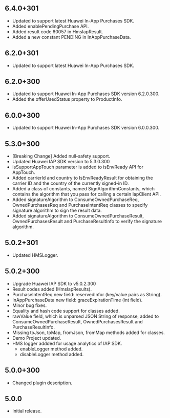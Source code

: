 ## 6.4.0+301
* Updated to support latest Huawei In-App Purchases SDK.
* Added enablePendingPurchase API.
* Added result code 60057 in HmsIapResult.
* Added a new constant PENDING in InAppPurchaseData.

## 6.2.0+301

* Updated to support latest Huawei In-App Purchases SDK.

## 6.2.0+300

* Updated to support Huawei In-App Purchases SDK version 6.2.0.300.
* Added the offerUsedStatus property to ProductInfo.

## 6.0.0+300

* Updated to support Huawei In-App Purchases SDK version 6.0.0.300.

## 5.3.0+300

* [Breaking Change] Added null-safety support.
* Updated Huawei IAP SDK version to 5.3.0.300
* isSupportAppTouch parameter is added to isEnvReady API for AppTouch.
* Added carrierId and country to IsEnvReadyResult for obtaining the carrier ID and the country of the currently signed-in ID.
* Added a class of constants, named SignAlgorithmConstants, which contains the algorithm that you pass for calling a certain IapClient API. 
* Added signatureAlgorithm to ConsumeOwnedPurchaseReq, OwnedPurchasesReq and PurchaseIntentReq classes to specify signature algorithm to sign the result data.
* Added signatureAlgorithm to ConsumeOwnedPurchaseResult, OwnedPurchasesResult and PurchaseResultInfo to verify the signature algorithm. 

## 5.0.2+301

* Updated HMSLogger.

## 5.0.2+300

* Upgrade Huawei IAP SDK to v5.0.2.300
* Result codes added (HmsIapResults).
* PurchaseIntentReq new field: reservedInfor (key/value pairs as String).
* InAppPurchaseData new field: graceExpirationTime (int field).
* Minor bug fixes.
* Equality and hash code support for classes added. 
* rawValue field, which is unparsed JSON String of response, added to ConsumeOwnedPurchaseResult, OwnedPurchasesResult and PurchaseResultInfo.
* Missing toJson, toMap, fromJson, fromMap methods added for classes. 
* Demo Project updated. 
* HMS logger addded for usage analytics of IAP SDK.
    - enableLogger method added. 
    - disableLogger method added. 

## 5.0.0+300

* Changed plugin description.

## 5.0.0

* Initial release.
